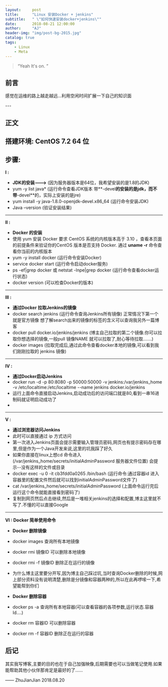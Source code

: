 ```yaml
---
layout:     post
title:      "Linux 安装Docker + jenkins"
subtitle:   " \"如何快速安装docker+jenkins\""
date:       2018-08-21 12:00:00
author:     "AJ"
header-img: "img/post-bg-2015.jpg"
catalog: true
tags:
    - Linux
    - Meta
---
```


> “Yeah It's on. ”


## 前言

感觉在运维的路上越走越远...利用空闲时间扩展一下自己的知识面

<p id = "build"></p>
---

## 正文

## 搭建环境: CentOS 7.2 64 位                            
     
## 步骤:

**I :**
* **JDK的安装--->**
(因为服务器版本是64位，我希望安装的是1.8的JDK)
* yum -y list java*  (运行命令查看JDK版本   带**-devel**的安装的是jdk，而不带**-devel**的，实际上安装的是jre)
* yum install -y java-1.8.0-openjdk-devel.x86_64  (运行命令安装JDK)
* Java –version   (验证安装结果)

---
**II :**
* **Docker 的安装**
* 使用 yum 安装 Docker 要求 CentOS 系统的内核版本高于 3.10 ，查看本页面的前提条件来验证你的CentOS 版本是否支持 Docker.  通过 **uname -r** 命令查看你当前的内核版本       
* yum -y install docker (运行命令安装Docker)
* service docker start  (运行命令启动docker服务)
* ps -ef|grep docker 或 netstat -lnpe|grep docker (运行命令查看docker运行状态)
* docker version (可以检查Docker的版本) 
 
---
**III :**
* **通过Docker 拉取Jenkins的镜像**
* docker search jenkins  (运行命令查询Jenkins所有镜像)  正常情况下第一个就是官方镜像  想了解search出来的镜像的标签的含义可以查询我另外一篇博客
* docker pull docker.io/jenkins/jenkins  (博主自己拉取的第二个镜像.你可以拉取你想选择的镜像,一般pull 镜像NAME 就可以拉取了,耐心等待拉取.......)   
* docker images  (拉取完成后,通过此命令查看docker本地的镜像,可以看到我们刚刚拉取的 jenkins 镜像)

---
**IV :**
* **通过Docker启动Jenkins**
* docker run -d -p 80:8080 -p 50000:50000 -v jenkins:/var/jenkins_home -v /etc/localtime:/etc/localtime --name jenkins docker.io/jenkins
* 运行上面命令直接启动Jenkins,启动成功后的访问端口就是80,看到一串16进制码就证明启动成功了
* 

---
**V :**
* **通过浏览器访问Jenkins**
* 此时可以直接通过 ip 方式访问
* 第一次进入Jenkins页面会提示需要输入管理员密码,网页也有提示密码存在哪里,但是作为一个Java开发来说,这里的坑我踩了好久
* 如果你直接在linux上想cd 命令进入 (/var/jenkins_home/secrets/initialAdminPassword 服务器文件位置) 会提示--没有这样的文件或目录
* docker exec -u 0 -it cb3fdd0a0265 /bin/bash  (运行命令:通过容器id 进入容器里的配置文件然后就可以找到initialAdminPassword文件了)
* cat /var/jenkins_home/secrets/initialAdminPassword (上面命令运行完后运行这个命令就能直接看到密码了)
* 复制到网页然后点击继续,然后是一堆相关jenkins的选择和配置,博主这里就不写了.不懂的可以直接Google

---
**VI : Docker 简单使用命令**
* **Docker 删除镜像**
* docker images  查询所有本地镜像
* docker rmi 镜像ID  可以删除本地镜像
* docker rmi -f 镜像ID  删除正在运行的镜像
* 为什么博主这里要分开写,因为博主自己踩过坑,当时查询Docker删除的时候,网上部分资料没有说明清楚,删除是分镜像和容器两种的,所以在此再啰嗦一下,希望能帮到你们

* **Docker 删除容器**
* docker ps -a  查询所有本地容器(可以查看容器的各项参数,运行状态.容器Id....)
* docker rm 容器ID  可以删除容器
* docker rm -f 容器ID  删除正在运行的容器


## 后记

其实我写博客,主要的目的也在于自己加强映像,后期需要也可以当做笔记使用.如果能帮助其他小伙伴那肯定是最好的了......

—— ZhuJianJian  2018.08.20



